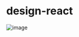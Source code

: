 # design-react

![image](https://user-images.githubusercontent.com/29038590/227777178-733f1c88-b05d-4b56-9224-00463ac198f0.png)
